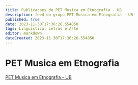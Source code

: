```yaml
---
title: Publicacoes de PET Musica em Etnografia - UB
description: feed do grupo PET Musica em Etnografia - UB
published: true
date: 2023-11-30T17:36:26.554850
tags: Linguistica, Letras e Arte
editor: markdown
dateCreated: 2023-11-30T17:36:26.554850
---
```


# PET Musica em Etnografia
[PET Musica em Etnografia - UB](/grupo/282PETMusicaemEtnografiaUB.md)